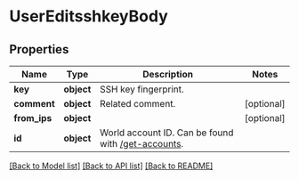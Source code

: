 # UserEditsshkeyBody

## Properties
Name | Type | Description | Notes
------------ | ------------- | ------------- | -------------
**key** | **object** | SSH key fingerprint. | 
**comment** | **object** | Related comment. | [optional] 
**from_ips** | **object** |  | [optional] 
**id** | **object** | World account ID. Can be found with [/get-accounts](#operation/getAccounts). | 

[[Back to Model list]](../README.md#documentation-for-models) [[Back to API list]](../README.md#documentation-for-api-endpoints) [[Back to README]](../README.md)

